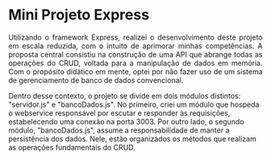 # Mini Projeto Express
<p style="text-align: justify;">
Utilizando o framework Express, realizei o desenvolvimento deste projeto em escala reduzida, com o intuito de aprimorar minhas competências. A proposta central consistiu na construção de uma API que abrange todas as operações do CRUD, voltada para a manipulação de dados em memória. Com o propósito didático em mente, optei por não fazer uso de um sistema de gerenciamento de banco de dados convencional.

Dentro desse contexto, o projeto se divide em dois módulos distintos: "servidor.js" e "bancoDados.js". No primeiro, criei um módulo que hospeda o webservice responsável por escutar e responder às requisições, estabelecendo uma conexão na porta 3003. Por outro lado, o segundo módulo, "bancoDados.js", assume a responsabilidade de manter a persistência dos dados. Nele, estão organizados os métodos que realizam as operações fundamentais do CRUD. </p>

